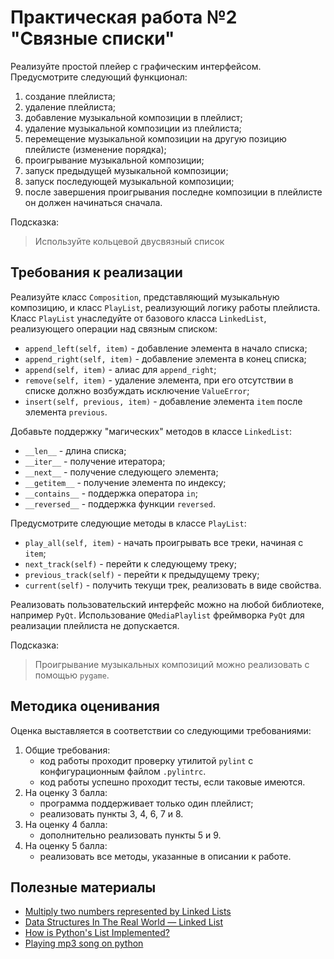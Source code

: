 # Практическая работа №2 "Связные списки"

Реализуйте простой плейер с графическим интерфейсом. Предусмотрите
следующий функционал:
1) создание плейлиста;
2) удаление плейлиста;
3) добавление музыкальной композиции в плейлист;
4) удаление музыкальной композиции из плейлиста;
5) перемещение музыкальной композиции на другую позицию плейлисте (изменение порядка);
6) проигрывание музыкальной композиции;
7) запуск предыдущей музыкальной композиции;
8) запуск последующей музыкальной композиции;
9) после завершения проигрывания последне композиции в плейлисте он
должен начинаться сначала.

Подсказка:
> Используйте кольцевой двусвязный список

##  Требования к реализации

Реализуйте класс `Composition`, представляющий музыкальную композицию, и
класс `PlayList`, реализующий логику работы плейлиста. Класс `PlayList`
унаследуйте от базового класса `LinkedList`, реализующего операции над
связным списком:
- `append_left(self, item)` - добавление элемента в начало списка;
- `append_right(self, item)` - добавление элемента в конец списка;
- `append(self, item)` - алиас для `append_right`;
- `remove(self, item)` - удаление элемента, при его отсутствии в списке
должно возбуждать исключение `ValueError`;
- `insert(self, previous, item)` - добавление элемента `item` после
элемента `previous`.

Добавьте поддержку "магических" методов в классе `LinkedList`:
- `__len__` - длина списка;
- `__iter__` - получение итератора;
- `__next__` - получение следующего элемента;
- `__getitem__` - получение элемента по индексу;
- `__contains__` - поддержка оператора `in`;
- `__reversed__` - поддержка функции `reversed`.

Предусмотрите следующие методы в классе `PlayList`:
- `play_all(self, item)` - начать проигрывать все треки, начиная с `item`;
- `next_track(self)` - перейти к следующему треку;
- `previous_track(self)` - перейти к предыдущему треку;
- `current(self)` - получить текущи трек, реализовать в виде свойства.

Реализовать пользовательский интерфейс можно на любой библиотеке,
например `PyQt`. Использование `QMediaPlaylist` фреймворка `PyQt` для
реализации плейлиста не допускается.

Подсказка:
> Проигрывание музыкальных композиций можно реализовать с помощью
> `pygame`.

<!-- ## Входные и выходные данные -->

## Методика оценивания

Оценка выставляется в соответствии со следующими требованиями:

1) Общие требования:
    - код работы проходит проверку утилитой `pylint` с конфигурационным
    файлом `.pylintrc`.
    - код работы успешно проходит тесты, если таковые имеются.
2) На оценку 3 балла:
    - программа поддерживает только один плейлист;
    - реализовать пункты 3, 4, 6, 7 и 8.
3) На оценку 4 балла:
    - дополнительно реализовать пункты 5 и 9.
4) На оценку 5 балла:
    - реализовать все методы, указанные в описании к работе. 

## Полезные материалы

- [Multiply two numbers represented by Linked Lists](https://www.geeksforgeeks.org/multiply-two-numbers-represented-linked-lists/)
- [Data Structures In The Real World — Linked List](https://medium.com/journey-of-one-thousand-apps/data-structures-in-the-real-world-508f5968545a)
- [How is Python's List Implemented?](https://stackoverflow.com/questions/3917574/how-is-pythons-list-implemented)
- [Playing mp3 song on python](https://stackoverflow.com/questions/20021457/playing-mp3-song-on-python)
